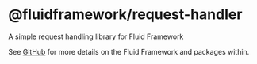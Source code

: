 # @fluidframework/request-handler

A simple request handling library for Fluid Framework

See [GitHub](https://github.com/microsoft/FluidFramework) for more details on the Fluid Framework and packages within.
